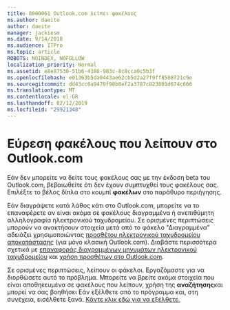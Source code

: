 ```yaml
---
title: 8000061 Outlook.com λείπει φακέλους
ms.author: daeite
author: daeite
manager: jackiesm
ms.date: 9/14/2018
ms.audience: ITPro
ms.topic: article
ROBOTS: NOINDEX, NOFOLLOW
localization_priority: Normal
ms.assetid: e8e87530-51b6-4386-983c-8c8cca0c5b3f
ms.openlocfilehash: e01363b5da0443ae62cb5d2a27f9ff8508721c9e
ms.sourcegitcommit: dd43cc0a9470f98b8ef2a3787c823801d674c666
ms.translationtype: MT
ms.contentlocale: el-GR
ms.lasthandoff: 02/12/2019
ms.locfileid: "29921348"
---
```

# <a name="find-missing-folders-in-outlookcom"></a>Εύρεση φακέλους που λείπουν στο Outlook.com

Εάν δεν μπορείτε να δείτε τους φακέλους σας με την έκδοση beta του Outlook.com, βεβαιωθείτε ότι δεν έχουν συμπτυχθεί τους φακέλους σας. Επιλέξτε το βέλος δίπλα στο κουμπί **φακέλων** στο παράθυρο περιήγησης. 
  
Εάν διαγράψετε κατά λάθος κάτι στο Outlook.com, μπορείτε να το επαναφέρετε αν είναι ακόμα σε φακέλους διαγραμμένα ή ανεπιθύμητη αλληλογραφία ηλεκτρονικού ταχυδρομείου. Σε ορισμένες περιπτώσεις μπορούν να ανακτήσουν στοιχεία μετά από το φάκελο "Διαγραμμένα" αδειάζει χρησιμοποιώντας [προσθέτου ηλεκτρονικού ταχυδρομείου αποκατάστασης](https://appsource.microsoft.com/product/office/WA104380447) (για μόνο κλασική Outlook.com). Διαβάστε περισσότερα σχετικά με [επαναφοράς διαγραμμένων μηνυμάτων ηλεκτρονικού ταχυδρομείου](https://support.office.com/article/cf06ab1b-ae0b-418c-a4d9-4e895f83ed50) και [χρήση προσθέτων στο Outlook.com](https://support.office.com/article/a5672109-e4f3-4119-abea-72323e9653cf).
  
Σε ορισμένες περιπτώσεις, λείπουν οι φάκελοι. Εργαζόμαστε για να διορθώσετε αυτό το πρόβλημα. Μπορείτε να βρείτε ακόμα στοιχεία που είναι αποθηκευμένα σε φακέλους που λείπουν, χρήση της **αναζήτησης**και μπορεί να σας βοηθήσει Εάν εξέλθετε από το πρόγραμμα και, στη συνέχεια, εισέλθετε ξανά. [Κάντε κλικ εδώ για να εξέλθετε.](https://login.live.com/logout.srf)
  

